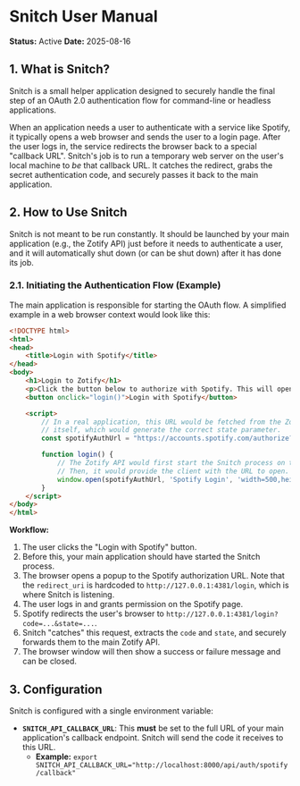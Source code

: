 # Snitch User Manual

**Status:** Active
**Date:** 2025-08-16

## 1. What is Snitch?

Snitch is a small helper application designed to securely handle the final step of an OAuth 2.0 authentication flow for command-line or headless applications.

When an application needs a user to authenticate with a service like Spotify, it typically opens a web browser and sends the user to a login page. After the user logs in, the service redirects the browser back to a special "callback URL". Snitch's job is to run a temporary web server on the user's local machine to *be* that callback URL. It catches the redirect, grabs the secret authentication code, and securely passes it back to the main application.

## 2. How to Use Snitch

Snitch is not meant to be run constantly. It should be launched by your main application (e.g., the Zotify API) just before it needs to authenticate a user, and it will automatically shut down (or can be shut down) after it has done its job.

### 2.1. Initiating the Authentication Flow (Example)

The main application is responsible for starting the OAuth flow. A simplified example in a web browser context would look like this:

```html
<!DOCTYPE html>
<html>
<head>
    <title>Login with Spotify</title>
</head>
<body>
    <h1>Login to Zotify</h1>
    <p>Click the button below to authorize with Spotify. This will open a new window.</p>
    <button onclick="login()">Login with Spotify</button>

    <script>
        // In a real application, this URL would be fetched from the Zotify API
        // itself, which would generate the correct state parameter.
        const spotifyAuthUrl = "https://accounts.spotify.com/authorize?client_id=YOUR_CLIENT_ID&response_type=code&redirect_uri=http://127.0.0.1:4381/login&scope=playlist-read-private&state=SOME_UNIQUE_STATE_STRING";

        function login() {
            // The Zotify API would first start the Snitch process on the server.
            // Then, it would provide the client with the URL to open.
            window.open(spotifyAuthUrl, 'Spotify Login', 'width=500,height=600');
        }
    </script>
</body>
</html>
```

**Workflow:**
1.  The user clicks the "Login with Spotify" button.
2.  Before this, your main application should have started the Snitch process.
3.  The browser opens a popup to the Spotify authorization URL. Note that the `redirect_uri` is hardcoded to `http://127.0.0.1:4381/login`, which is where Snitch is listening.
4.  The user logs in and grants permission on the Spotify page.
5.  Spotify redirects the user's browser to `http://127.0.0.1:4381/login?code=...&state=...`.
6.  Snitch "catches" this request, extracts the `code` and `state`, and securely forwards them to the main Zotify API.
7.  The browser window will then show a success or failure message and can be closed.

## 3. Configuration

Snitch is configured with a single environment variable:

-   **`SNITCH_API_CALLBACK_URL`**: This **must** be set to the full URL of your main application's callback endpoint. Snitch will send the code it receives to this URL.
    -   **Example:** `export SNITCH_API_CALLBACK_URL="http://localhost:8000/api/auth/spotify/callback"`
